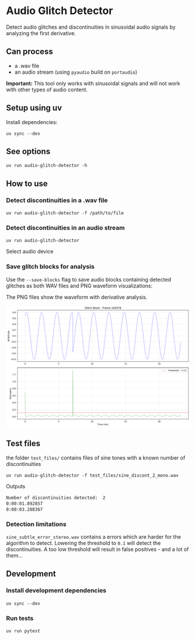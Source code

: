 # Audio Glitch Detector
Detect audio glitches and discontinuities in sinusoidal audio signals by analyzing the first derivative.

## Can process
- a .wav file
- an audio stream (using `pyaudio` build on `portaudio`)

**Important:** This tool only works with sinusoidal signals and will not work with other types of audio content.

## Setup using uv
Install dependencies:
```
uv sync --dev
```

## See options
```
uv run audio-glitch-detector -h
```

## How to use
### Detect discontinuities in a .wav file
```
uv run audio-glitch-detector -f /path/to/file
```

### Detect discontinuities in an audio stream
```
uv run audio-glitch-detector
```
Select audio device

### Save glitch blocks for analysis
Use the `--save-blocks` flag to save audio blocks containing detected glitches as both WAV files and PNG waveform visualizations:

The PNG files show the waveform with derivative analysis.

![Glitch Block Visualization](docs/glitch_block_00183478_4160ms.png)

## Test files
the folder `test_files/` contains files of sine tones with a known number of discontinuities
```
uv run audio-glitch-detector -f test_files/sine_discont_2_mono.wav
```
Outputs
```
Number of discontinuities detected:  2
0:00:01.892857
0:00:03.288367
```

### Detection limitations
`sine_subtle_error_stereo.wav` contains a errors which are harder for the algorithm to detect. Lowering the threshold to `0.1` will detect the discontinuities. A too low threshold will result in false positives - and a lot of them...

## Development

### Install development dependencies
```
uv sync --dev
```

### Run tests
```
uv run pytest
```
